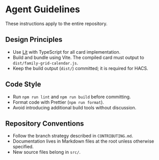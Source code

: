# Agent Guidelines

These instructions apply to the entire repository.

## Design Principles
- Use [Lit](https://lit.dev/) with TypeScript for all card implementation.
- Build and bundle using Vite. The compiled card must output to `dist/family-grid-calendar.js`.
- Keep the build output (`dist/`) committed; it is required for HACS.

## Code Style
- Run `npm run lint` and `npm run build` before committing.
- Format code with Prettier (`npm run format`).
- Avoid introducing additional build tools without discussion.

## Repository Conventions
- Follow the branch strategy described in `CONTRIBUTING.md`.
- Documentation lives in Markdown files at the root unless otherwise specified.
- New source files belong in `src/`.
